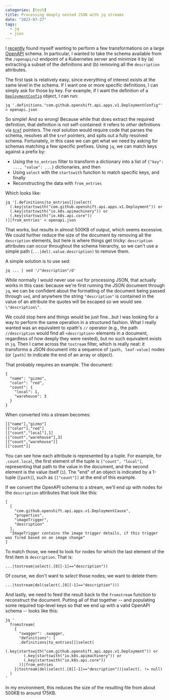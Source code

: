 ```yaml
---
categories: [tech]
title: Processing deeply nested JSON with jq streams
date: "2023-07-27"
tags:
  - jq
  - json
---
```


I [recently][] found myself wanting to perform a few transformations on a large [OpenAPI][] schema. In particular, I wanted to take the schema available from the `/openapi/v2` endpoint of a Kubernetes server and minimize it by (a) extracting a subset of the definitions and (b) removing all the `description` attributes.

[recently]: https://stackoverflow.com/a/76762619/147356
[openapi]: https://www.openapis.org/

The first task is relatively easy, since everything of interest exists at the same level in the schema. If I want one or more specific definitions, I can simply ask for those by key. For example, if I want the definition of a [`DeploymentConfig`][dc] object, I can run:

[dc]: https://docs.openshift.com/container-platform/4.13/rest_api/workloads_apis/deploymentconfig-apps-openshift-io-v1.html

```
jq '.definitions."com.github.openshift.api.apps.v1.DeploymentConfig"' < openapi.json
```

So simple! And so wrong! Because while that does extract the required definition, that definition is not self-contained: it refers to *other* definitions via [`$ref`][ref] pointers. The *real* solution would require code that parses the schema, resolves all the `$ref` pointers, and spits out a fully resolved schema. Fortunately, in this case we can get what we need by asking for schemas matching a few specific prefixes. Using `jq`, we can match keys against a prefix by:

[ref]: https://json-schema.org/understanding-json-schema/structuring.html#ref

- Using the `to_entries` filter to transform a dictionary into a list of `{"key": ..., "value": ...}` dictionaries, and then
- Using `select` with the `startswith` function to match specific keys, and finally
- Reconstructing the data with `from_entries`

Which looks like:

```
jq '[.definitions|to_entries[]|select(
  (.key|startswith("com.github.openshift.api.apps.v1.Deployment")) or
  (.key|startswith("io.k8s.apimachinery")) or
  (.key|startswith("io.k8s.api.core"))
)]|from_entries' < openapi.json
```

That works, but results in almost 500KB of output, which seems excessive. We could further reduce the size of the document by removing all the `description` elements, but here is where things get tricky: `description` attributes can occur throughout the schema hierarchy, so we can't use a simple path (`...|del(.value.description)` to remove them.

A simple solution is to use sed:

```
jq ... | sed '/"description"/d'
```

While normally I would never use `sed` for processing JSON, that actually works in this case: because we're first running the JSON document through `jq`, we can be confident about the formatting of the document being passed through `sed`, and anywhere the string `"description"` is contained in the value of an attribute the quotes will be escaped so we would see `\"description\"`.

We could stop here and things would be just fine...but I was looking for a way to perform the same operation in a structured fashion. What I really wanted was an equivalent to xpath's `//` operator (e.g., the path `//description` would find all `<description>` elements in a document, regardless of how deeply they were nested), but no such equivalent exists in `jq`. Then I came across the `tostream` filter, which is really neat: it transforms a JSON document into a sequence of `[path, leaf-value]` nodes (or `[path]` to indicate the end of an array or object).

That probably requires an example. The document:

```
{
  "name": "gizmo",
  "color": "red",
  "count": {
    "local": 1,
    "warehouse": 3
  }
}
```

When converted into a stream becomes:

```
[["name"],"gizmo"]
[["color"],"red"]
[["count","local"],1]
[["count","warehouse"],3]
[["count","warehouse"]]
[["count"]]
```

You can see how each attribute is represented by a tuple. For example, for `.count.local`, the first element of the tuple is `["count", "local"]`, representing that path to the value in the document, and the second element is the value itself (`1`). The "end" of an object is indicated by a 1-tuple (`[path]`), such as `[["count"]]` at the end of this example.

If we convert the OpenAPI schema to a stream, we'll end up with nodes for the `description` attributes that look like this:

```
[
  [
    "com.github.openshift.api.apps.v1.DeploymentCause",
    "properties",
    "imageTrigger",
    "description"
  ],
  "ImageTrigger contains the image trigger details, if this trigger was fired based on an image change"
]
```

To match those, we need to look for nodes for which the last element of the first item is `description`. That is:

```
...|tostream|select(.[0][-1]=="description"))
```

Of course, we don't want to *select* those nodes; we want to delete them:

```
...|tostream|del(select(.[0][-1]=="description")))
```

And lastly, we need to feed the result back to the `fromstream` function to reconstruct the document. Putting all of that together -- and populating some required top-level keys so that we end up with a valid OpenAPI schema -- looks like this:

```
jq '
  fromstream(
    {
      "swagger": .swagger,
      "definitions": [
      .definitions|to_entries[]|select(
        (.key|startswith("com.github.openshift.api.apps.v1.Deployment")) or
        (.key|startswith("io.k8s.apimachinery")) or
        (.key|startswith("io.k8s.api.core"))
      )]|from_entries
    }|tostream|del(select(.[0][-1]=="description"))|select(. != null)
  )
'
```

In my environment, this reduces the size of the resulting file from about 500KB to around 175KB.
